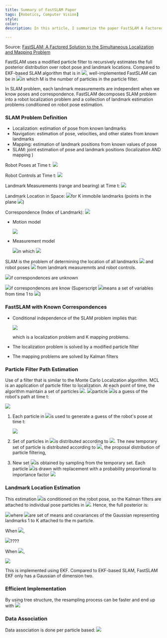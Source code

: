 ```yaml
---
title: Summary of FastSLAM Paper
tags: [Robotics, Computer Vision]
style: 
color: 
description: In this article, I summarize the paper FastSLAM A Factored Solution to the Simultaneous Localization and Mapping Problem

---
```


Source: [FastSLAM: A Factored Solution to the Simultaneous Localization and Mapping Problem](https://www.semanticscholar.org/paper/FastSLAM%3A-a-factored-solution-to-the-simultaneous-Montemerlo-Thrun/6410aacd3f02f12bf78a8b3e5e664d263cee2183)

FastSLAM uses a modified particle filter to recursively estimates the full posterior distribution over robot pose and landmark locations. Compared to EKF-based SLAM algorithm that is in <img src="https://latex.codecogs.com/gif.latex?O(K^2)"/>, well-implemented FastSLAM can be in <img src="https://latex.codecogs.com/gif.latex?O(M\log(k))"/>in which M is the number of particles in the particle filter.  

In SLAM problem, each landmark measurements are independent when we know poses and correspondence. FastSLAM decomposes SLAM problem into a robot localization problem and a collection of landmark estimation problems conditioned on robot pose estimation. 

### SLAM Problem Definition

- Localization: estimation of pose from known landmarks
- Navigation: estimation of pose, velocities, and other states from known landmarks
- Mapping: estimation of landmark positions from known values of pose
- SLAM: joint estimation of pose and landmark positions (localization AND mapping  )

Robot Poses at Time t: <img src="https://latex.codecogs.com/gif.latex?s_t"/>

Robot Controls at Time t: <img src="https://latex.codecogs.com/gif.latex?u_t"/>

Landmark Measurements (range and bearing) at Time t: <img src="https://latex.codecogs.com/gif.latex?z_t"/>

Landmark Location in Space: <img src="https://latex.codecogs.com/gif.latex?\theta_k"/>for K immobile landmarks (points in the plane <img src="https://latex.codecogs.com/gif.latex?(x,y)"/>)

Correspondence (Index of Landmark): <img src="https://latex.codecogs.com/gif.latex?n_t\in\{1,\cdots,K\}"/>

- Motion model

  <img src="https://latex.codecogs.com/gif.latex?p(s_t|u_t,s_{t-1})"/>

- Measurement model

  <img src="https://latex.codecogs.com/gif.latex?p(z_t|s_t,\theta,n_t)"/>in which <img src="https://latex.codecogs.com/gif.latex?\theta=\{\theta_1,\theta_2,\cdots,\theta_k\}"/>

SLAM is the problem of determining the location of all landmarks <img src="https://latex.codecogs.com/gif.latex?\theta"/>​ and robot poses <img src="https://latex.codecogs.com/gif.latex?s_t"/>​ from landmark measuremnts and robot controls.

<img src="https://latex.codecogs.com/gif.latex?p(s^t,\theta|z^t,u^t)"/>if correspondences are unknown

<img src="https://latex.codecogs.com/gif.latex?p(s^t,\theta|z^t,u^t,n^t)"/>if correspondences are know (Superscript <img src="https://latex.codecogs.com/gif.latex?t"/>means a set of variables from time 1 to <img src="https://latex.codecogs.com/gif.latex?t"/>)

### FastSLAM with Known Correspondences

- Conditional independence of the SLAM problem implies that:

  <img src="https://latex.codecogs.com/gif.latex?p(s^t,\theta|z^t,u^t,n^t)=p(s^t|z^t,u^t,n^t)\cdot p(\theta|s^t,z^t,u^t,n^t)=p(s^t|z^t,u^t,n^t)\cdot \prod_kp(\theta_k|s^t,z^t,u^t,n^t)"/>

  which is a localization problem and K mapping problems.

- The localization problem is solved by a modified particle filter

- The mapping problems are solved by Kalman filters

### Particle Filter Path Estimation

Use of a filter that is similar to the Monte Carlo Localization algorithm. MCL is an application of particle filter to localization. At each point of time, the algorithm maintain a set of particles <img src="https://latex.codecogs.com/gif.latex?S_t"/>. <img src="https://latex.codecogs.com/gif.latex?m^{th}"/>particle <img src="https://latex.codecogs.com/gif.latex?s^{t,[m]}\in S_t"/>is a guess of the robot's path at time t:

<img src="https://latex.codecogs.com/gif.latex?S_t=\{s^{t,[m]}\}_m=\{s_1^{[m]},\cdots,s_t^{[m]}\}_m"/>

1. Each particle in <img src="https://latex.codecogs.com/gif.latex?S_{t-1}"/>is used to generate a guess of the robot's pose at time t:

   <img src="https://latex.codecogs.com/gif.latex?s_t^{[m]}\thicksim p(s_t|u_t,s_{t-1}^{[m]})"/>

2. Set of particles in <img src="https://latex.codecogs.com/gif.latex?S_{t-1}"/>is distributed according to <img src="https://latex.codecogs.com/gif.latex?p(s^{t-1}|z^{t-1},u^{t-1},n^{t-1})"/>. The new temporary set of particle is distributed according to <img src="https://latex.codecogs.com/gif.latex?p(s^{t}|z^{t-1},u^{t},n^{t-1})"/>, the proposal distribution of particle filtering,

3. New set <img src="https://latex.codecogs.com/gif.latex?S_t"/>is obtained by sampling from the temporary set. Each particle <img src="https://latex.codecogs.com/gif.latex?s^{t,[m]}"/>is drawn with replacement with a probability proportional to importance factor <img src="https://latex.codecogs.com/gif.latex?w_t^{[m]}=\frac{\text{target distribution}}{\text{proposal distribution}}=\frac{p(s^{t,[m]}|z^{t},u^{t},n^{t})}{p(s^{t,[m]}|z^{t-1},u^{t},n^{t-1})}"/>

### Landmark Location Estimation

This estimation <img src="https://latex.codecogs.com/gif.latex?p(\theta_k|s^t,z^t,u^t,n^t)"/>is conditioned on the robot pose, so the Kalman filters are attached to individual pose particles in <img src="https://latex.codecogs.com/gif.latex?S_t"/>. Hence, the full posterior is:

<img src="https://latex.codecogs.com/gif.latex?S_t=\{s^{t,[m]},\mu^{K,[m]},\Sigma^{K,[m]}\}"/>where <img src="https://latex.codecogs.com/gif.latex?\mu^{K,[m]},\Sigma^{K,[m]}"/>are set of means and covariances of the Gaussian representing landmarks 1 to K attached to the m particle.

When <img src="https://latex.codecogs.com/gif.latex?n_t=k"/>,

<img src="https://latex.codecogs.com/gif.latex?p(\theta_k|s^t,z^t,u^t,n^t)=p(z_t|\theta_k,s_t,n_t)p(\theta_k|s^{t-1},z^{t-1},u^{t-1},n^{t-1})"/>????

When <img src="https://latex.codecogs.com/gif.latex?n_t\neq k"/>,

<img src="https://latex.codecogs.com/gif.latex?p(\theta_k|s^t,z^t,u^t,n^t)=p(\theta_k|s^{t-1},z^{t-1},u^{t-1},n^{t-1})"/>

This is implemented using EKF. Compared to EKF-based SLAM, FastSLAM EKF only has a Gaussian of dimension two.

### Efficient Implementation

By using tree structure, the resampling process can be faster and end up with <img src="https://latex.codecogs.com/gif.latex?O(M\log(K))"/>

### Data Association

Data association is done per particle based: <img src="https://latex.codecogs.com/gif.latex?n_t^{[m]}=argmax_{n_t}p(z_t|s_t^{[m]},n_t)"/>

